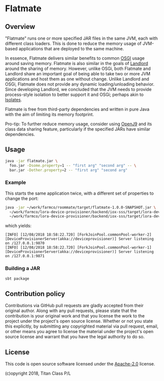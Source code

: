 # Flatmate

## Overview

"Flatmate" runs one or more specified JAR files in the same JVM, each with different class loaders. This is done to reduce the memory usage of JVM-based applications that are deployed to the same machine.

In essence, Flatmate delivers similar benefits to common [OSGI](https://www.osgi.org/) usage around saving memory. Flatmate is also similar in the goals of [Landlord](https://github.com/landlord/landlord) around the sharing of memory. However, unlike OSGi, both Flatmate and Landlord share an important goal of being able to take two or more JVM applications and host them as one without change. Unlike Landlord and OSGi, Flatmate does not provide any dynamic loading/unloading behavior. Since developing Landlord, we concluded that the JVM needs to provide process-style isolation to better support it and OSGi; perhaps akin to [Isolates](https://en.wikipedia.org/wiki/Application_Isolation_API). 

Flatmate is free from third-party dependencies and written in pure Java with the aim of limiting its memory footprint.
 
Pro-tip: To further reduce memory usage, consider using [OpenJ9](https://www.eclipse.org/openj9/) and its class data sharing feature, particularly if the specified JARs have similar dependencies.

## Usage

```bash
java -jar flatmate.jar \
  foo.jar -Dsome.property=1 -- "first arg" "second arg" -- \
  bar.jar -Dother.property=2 -- "first arg" "second arg"
```

### Example

This starts the same application twice, with a different set of properties to change the port:

```bash
java -jar ~/work/farmco/roommate/target/flatmate-1.0.0-SNAPSHOT.jar \
  ~/work/farmco/lora-device-provisioner/backend/iox-sss/target/lora-device-provisioner-iox-sss-0.1.0-SNAPSHOT.jar -Dstreambed.http-server.bind.port=9870 -- -- \
  ~/work/farmco/lora-device-provisioner/backend/iox-sss/target/lora-device-provisioner-iox-sss-0.1.0-SNAPSHOT.jar -Dstreambed.http-server.bind.port=9871
```

which yields:

```
[INFO] [12/08/2018 18:58:22.720] [ForkJoinPool.commonPool-worker-2] [DeviceProvisionerServer(akka://deviceprovisioner)] Server listening on /127.0.0.1:9870
[INFO] [12/08/2018 18:58:22.720] [ForkJoinPool.commonPool-worker-1] [DeviceProvisionerServer(akka://deviceprovisioner)] Server listening on /127.0.0.1:9871
```

### Building a JAR

```bash
sbt package
```

## Contribution policy ##

Contributions via GitHub pull requests are gladly accepted from their original author. Along with
any pull requests, please state that the contribution is your original work and that you license
the work to the project under the project's open source license. Whether or not you state this
explicitly, by submitting any copyrighted material via pull request, email, or other means you
agree to license the material under the project's open source license and warrant that you have the
legal authority to do so.

## License ##

This code is open source software licensed under the
[Apache-2.0](http://www.apache.org/licenses/LICENSE-2.0) license.

(c)opyright 2018, Titan Class P/L
